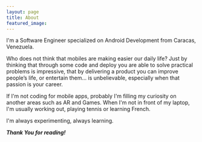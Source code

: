 ```yaml
---
layout: page
title: About
featured_image:
---
```



I'm a Software Engineer specialized on Android Development from Caracas, Venezuela.

Who does not think that mobiles are making easier our daily life? Just by thinking that through some code and deploy you are able to solve practical problems is impressive, that by delivering a product you can improve people’s life, or entertain them… is unbelievable, especially when that passion is your career.

If I'm not coding for mobile apps, probably I'm filling my curiosity on another areas such as AR and Games. When I'm not in front of my laptop, I'm usually working out, playing tennis or learning French.


I'm always experimenting, always learning.

***Thank You for reading!***
